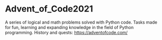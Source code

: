 # Advent_of_Code2021
A series of logical and math problems solved with Python code. Tasks made for fun, learning and expanding knowledge in the field of Python programming. History and quests: https://adventofcode.com/
